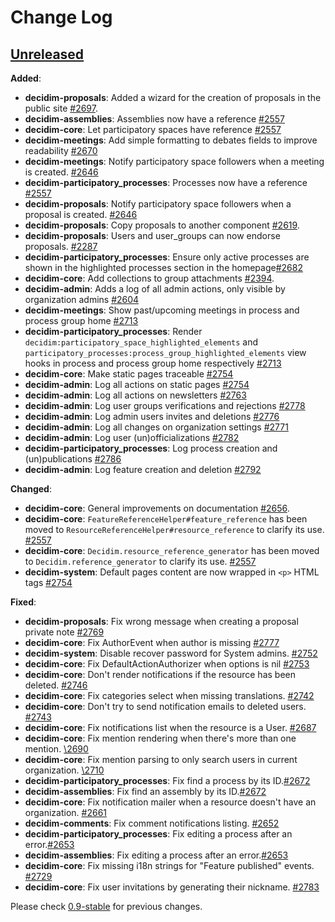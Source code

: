 # Change Log

## [Unreleased](https://github.com/decidim/decidim/tree/HEAD)

**Added**:

- **decidim-proposals**: Added a wizard for the creation of proposals in the public site [\#2697](https://github.com/decidim/decidim/pull/2697).
- **decidim-assemblies**: Assemblies now have a reference [\#2557](https://github.com/decidim/decidim/pull/2557)
- **decidim-core**: Let participatory spaces have reference [\#2557](https://github.com/decidim/decidim/pull/2557)
- **decidim-meetings**: Add simple formatting to debates fields to improve readability [\#2670](https://github.com/decidim/decidim/issues/2670)
- **decidim-meetings**: Notify participatory space followers when a meeting is created. [\#2646](https://github.com/decidim/decidim/pull/2646)
- **decidim-participatory_processes**: Processes now have a reference [\#2557](https://github.com/decidim/decidim/pull/2557)
- **decidim-proposals**: Notify participatory space followers when a proposal is created. [\#2646](https://github.com/decidim/decidim/pull/2646)
- **decidim-proposals**: Copy proposals to another component [\#2619](https://github.com/decidim/decidim/issues/2619).
- **decidim-proposals**: Users and user_groups can now endorse proposals. [\#2287](https://github.com/decidim/decidim/pull/2287)
- **decidim-participatory_processes**: Ensure only active processes are shown in the highlighted processes section in the homepage[\#2682](https://github.com/decidim/decidim/pull/2682)
- **decidim-core**: Add collections to group attachments [\#2394](https://github.com/decidim/decidim/pull/2394).
- **decidim-admin**: Adds a log of all admin actions, only visible by organization admins [\#2604](https://github.com/decidim/decidim/pull/2604)
- **decidim-meetings**: Show past/upcoming meetings in process and process group home [\#2713](https://github.com/decidim/decidim/issues/2713)
- **decidim-participatory_processes**: Render `decidim:participatory_space_highlighted_elements` and `participatory_processes:process_group_highlighted_elements` view hooks in process and process group home respectively [\#2713](https://github.com/decidim/decidim/issues/2713)
- **decidim-core**: Make static pages traceable [\#2754](https://github.com/decidim/decidim/pull/2754)
- **decidim-admin**: Log all actions on static pages [\#2754](https://github.com/decidim/decidim/pull/2754)
- **decidim-admin**: Log all actions on newsletters [\#2763](https://github.com/decidim/decidim/pull/2763)
- **decidim-admin**: Log user groups verifications and rejections [\#2778](https://github.com/decidim/decidim/pull/2778)
- **decidim-admin**: Log admin users invites and deletions [\#2776](https://github.com/decidim/decidim/pull/2776)
- **decidim-admin**: Log all changes on organization settings [\#2771](https://github.com/decidim/decidim/pull/2771)
- **decidim-admin**: Log user (un)officializations [\#2782](https://github.com/decidim/decidim/pull/2782)
- **decidim-participatory_processes**: Log process creation and (un)publications [\#2786](https://github.com/decidim/decidim/pull/2786)
- **decidim-admin**: Log feature creation and deletion [\#2792](https://github.com/decidim/decidim/pull/2792)

**Changed**:

- **decidim-core**: General improvements on documentation [\#2656](https://github.com/decidim/decidim/pull/2656).
- **decidim-core**: `FeatureReferenceHelper#feature_reference` has been moved to `ResourceReferenceHelper#resource_reference` to clarify its use. [\#2557](https://github.com/decidim/decidim/pull/2557)
- **decidim-core**: `Decidim.resource_reference_generator` has been moved to `Decidim.reference_generator` to clarify its use. [\#2557](https://github.com/decidim/decidim/pull/2557)
- **decidim-system**: Default pages content are now wrapped in `<p>` HTML tags [\#2754](https://github.com/decidim/decidim/pull/2754)

**Fixed**:

- **decidim-proposals**: Fix wrong message when creating a proposal private note [\#2769](https://github.com/decidim/decidim/pull/2769)
- **decidim-core**: Fix AuthorEvent when author is missing [\#2777](https://github.com/decidim/decidim/pull/2777)
- **decidim-system**: Disable recover password for System admins. [\#2752](https://github.com/decidim/decidim/pull/2752)
- **decidim-core**: Fix DefaultActionAuthorizer when options is nil [\#2753](https://github.com/decidim/decidim/pull/2753)
- **decidim-core**: Don't render notifications if the resource has been deleted. [\#2746](https://github.com/decidim/decidim/pull/2746)
- **decidim-core**: Fix categories select when missing translations. [\#2742](https://github.com/decidim/decidim/pull/2742)
- **decidim-core**: Don't try to send notification emails to deleted users. [\#2743](https://github.com/decidim/decidim/pull/2743)
- **decidim-core**: Fix notifications list when the resource is a User. [\#2687](https://github.com/decidim/decidim/pull/2687)
- **decidim-core**: Fix mention rendering when there's more than one mention. [\2690](https://github.com/decidim/decidim/pull/2690)
- **decidim-core**: Fix mention parsing to only search users in current organization. [\2710](https://github.com/decidim/decidim/pull/2710)
- **decidim-participatory_processes**: Fix find a process by its ID.[\#2672](https://github.com/decidim/decidim/pull/2672)
- **decidim-assemblies**: Fix find an assembly by its ID.[\#2672](https://github.com/decidim/decidim/pull/2672)
- **decidim-core**: Fix notification mailer when a resource doesn't have an organization. [\#2661](https://github.com/decidim/decidim/pull/2661)
- **decidim-comments**: Fix comment notifications listing. [\#2652](https://github.com/decidim/decidim/pull/2652)
- **decidim-participatory_processes**: Fix editing a process after an error.[\#2653](https://github.com/decidim/decidim/pull/2653)
- **decidim-assemblies**: Fix editing a process after an error.[\#2653](https://github.com/decidim/decidim/pull/2653)
- **decidim-core**: Fix missing i18n strings for "Feature published" events. [\#2729](https://github.com/decidim/decidim/pull/2729)
- **decidim-core**: Fix user invitations by generating their nickname. [\#2783](https://github.com/decidim/decidim/pull/2783)

Please check [0.9-stable](https://github.com/decidim/decidim/blob/0.9-stable/CHANGELOG.md) for previous changes.
